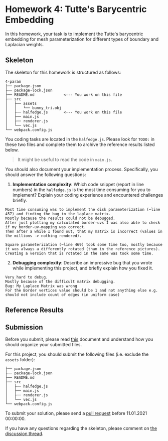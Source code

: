 # Homework 4: Tutte's Barycentric Embedding

In this homework, your task is to implement the Tutte's barycentric embedding
for mesh parameterization for different types of boundary and Laplacian weights.

## Skeleton

The skeleton for this homework is structured as follows:

```
4-param
├── package.json
├── package-lock.json
├── README.md             <--- You work on this file
├── src
│   ├── assets
│   │   └── bunny_tri.obj
│   ├── halfedge.js       <--- You work on this file
│   ├── main.js
│   ├── renderer.js
│   └── vec.js
└── webpack.config.js
```

You coding tasks are located in the `halfedge.js`.
Please look for `TODO:` in these two files and complete them to archive
the reference results listed below.

> It might be useful to read the code in `main.js`.

You should also document your implementation process. Specifically, you
should answer the following questions:

1. **Implementation complexity**: Which code snippet (report in line numbers) in the `halfedge.js` is the most time consuming for you to implement? Explain your coding experience and encountered challenges briefly.

```
Most time consuming was to implement the disk parameterization (~line 457) and finding the bug in the laplace matrix.
Mostly because the results could not be debugged.
After just plotting my calculated border-uvs I was also able to check if my border-uv-mapping was correct.
Then after a while I found out, that my matrix is incorrect (values in the millions -> nothing rendered). 

Square parameterization (~line 469) took some time too, mostly because it was always a differently rotated (than in the reference pictures).
Creating a version that is rotated in the same was took some time.
```

2. **Debugging complexity**: Describe an impressive bug that you wrote while implementing this project, and briefly explain how you fixed it.

```
Very hard to debug.
Mostly because of the difficult matrix debugging.
Bug: My Laplace Matrix was wrong
For the Border vertices value should be 1 and not anything else e.g. should not include count of edges (in uniform case)  
```

## Reference Results

## Submission

Before you submit, please read [this](../README.md) document and understand
how you should organize your submitted files.

For this project, you should submit the following files (i.e. exclude the `assets` folder):

```
├── package.json
├── package-lock.json
├── README.md
├── src
│   ├── halfedge.js
│   ├── main.js
│   ├── renderer.js
│   └── vec.js
└── webpack.config.js
```

To submit your solution, please send a [pull request](https://github.com/mimuc/gp-ws2021/pulls) before 11.01.2021 00:00:00.

If you have any questions regarding the skeleton, please comment on [the discussion thread](https://github.com/mimuc/gp-ws2021/discussions/4).